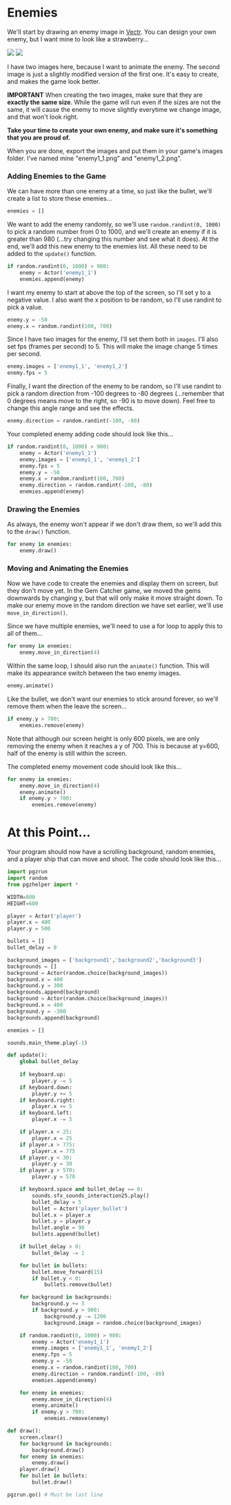 Enemies
===
We'll start by drawing an enemy image in [Vectr](http://vectr.com/). You can design your own enemy, but I want mine to look like a strawberry...

![](https://www.aposteriori.com.sg/wp-content/uploads/2021/01/enemy1_1.png) ![](https://www.aposteriori.com.sg/wp-content/uploads/2021/01/enemy1_2.png)

I have two images here, because I want to animate the enemy. The second image is just a slightly modified version of the first one. It's easy to create, and makes the game look better.

**IMPORTANT** When creating the two images, make sure that they are **exactly the same size**. While the game will run even if the sizes are not the same, it will cause the enemy to move slightly everytime we change image, and that won't look right.

**Take your time to create your own enemy, and make sure it's something that you are proud of.**

When you are done, export the images and put them in your game's images folder. I've named mine "enemy1_1.png" and "enemy1_2.png".

### Adding Enemies to the Game

We can have more than one enemy at a time, so just like the bullet, we'll create a list to store these enemies...

```python
enemies = []
```

We want to add the enemy randomly, so we'll use ```random.randint(0, 1000)``` to pick a random number from 0 to 1000, and we'll create an enemy if it is greater than 980 (...try changing this number and see what it does). At the end, we'll add this new enemy to the enemies list. All these need to be added to the ```update()``` function.

```python
if random.randint(0, 1000) > 980:
    enemy = Actor('enemy1_1')
    enemies.append(enemy)
```

I want my enemy to start at above the top of the screen, so I'll set y to a negative value. I also want the x position to be random, so I'll use randint to pick a value.

```python
enemy.y = -50
enemy.x = random.randint(100, 700)
```

Since I have two images for the enemy, I'll set them both in ```images```. I'll also set fps (frames per second) to 5. This will make the image change 5 times per second.

```python
enemy.images = ['enemy1_1', 'enemy1_2']
enemy.fps = 5
```

Finally, I want the direction of the enemy to be random, so I'll use randint to pick a random direction from -100 degrees to -80 degrees (...remember that 0 degrees means move to the right, so -90 is to move down). Feel free to change this angle range and see the effects.

```python
enemy.direction = random.randint(-100, -80)
```

Your completed enemy adding code should look like this...

```python
if random.randint(0, 1000) > 980:
    enemy = Actor('enemy1_1')
    enemy.images = ['enemy1_1', 'enemy1_2']
    enemy.fps = 5
    enemy.y = -50
    enemy.x = random.randint(100, 700)
    enemy.direction = random.randint(-100, -80)
    enemies.append(enemy)
```

### Drawing the Enemies

As always, the enemy won't appear if we don't draw them, so we'll add this to the ```draw()``` function.

```python
for enemy in enemies:
    enemy.draw()
```

### Moving and Animating the Enemies

Now we have code to create the enemies and display them on screen, but they don't move yet. In the Gem Catcher game, we moved the gems downwards by changing y, but that will only make it move straight down. To make our enemy move in the random direction we have set earlier, we'll use ```move_in_direction()```.

Since we have multiple enemies, we'll need to use a for loop to apply this to all of them...

```python
for enemy in enemies:
    enemy.move_in_direction(4)
```

Within the same loop, I should also run the ```animate()``` function. This will make its appearance switch between the two enemy images.

```python
enemy.animate()
```

Like the bullet, we don't want our enemies to stick around forever, so we'll remove them when the leave the screen...

```python
if enemy.y > 700:
    enemies.remove(enemy)
```

Note that although our screen height is only 600 pixels, we are only removing the enemy when it reaches a y of 700. This is because at y=600, half of the enemy is still within the screen.

The completed enemy movement code should look like this...

```python
for enemy in enemies:
    enemy.move_in_direction(4)
    enemy.animate()
    if enemy.y > 700:
        enemies.remove(enemy)
```

At this Point...
===
Your program should now have a scrolling background, random enemies, and a player ship that can move and shoot. The code should look like this...

```python
import pgzrun
import random
from pgzhelper import *

WIDTH=800
HEIGHT=600

player = Actor('player')
player.x = 400
player.y = 500

bullets = []
bullet_delay = 0

background_images = ['background1','background2','background3']
backgrounds = []
background = Actor(random.choice(background_images))
background.x = 400
background.y = 300
backgrounds.append(background)
background = Actor(random.choice(background_images))
background.x = 400
background.y = -300
backgrounds.append(background)

enemies = []

sounds.main_theme.play(-1)

def update():
    global bullet_delay
    
    if keyboard.up:
        player.y -= 5
    if keyboard.down:
        player.y += 5
    if keyboard.right:
        player.x += 5
    if keyboard.left:
        player.x -= 5

    if player.x < 25:
        player.x = 25
    if player.x > 775:
        player.x = 775
    if player.y < 30:
        player.y = 30
    if player.y > 570:
        player.y = 570

    if keyboard.space and bullet_delay == 0:
        sounds.sfx_sounds_interaction25.play()
        bullet_delay = 5
        bullet = Actor('player_bullet')
        bullet.x = player.x
        bullet.y = player.y
        bullet.angle = 90
        bullets.append(bullet)

    if bullet_delay > 0:
        bullet_delay -= 1

    for bullet in bullets:
        bullet.move_forward(15)
        if bullet.y < 0:
            bullets.remove(bullet)

    for background in backgrounds:
        background.y += 3
        if background.y > 900:
            background.y -= 1200
            background.image = random.choice(background_images)

    if random.randint(0, 1000) > 980:
        enemy = Actor('enemy1_1')
        enemy.images = ['enemy1_1', 'enemy1_2']
        enemy.fps = 5
        enemy.y = -50
        enemy.x = random.randint(100, 700)
        enemy.direction = random.randint(-100, -80)
        enemies.append(enemy)

    for enemy in enemies:
        enemy.move_in_direction(4)
        enemy.animate()
        if enemy.y > 700:
            enemies.remove(enemy)

def draw():
    screen.clear()
    for background in backgrounds:
        background.draw()
    for enemy in enemies:
        enemy.draw()
    player.draw()
    for bullet in bullets:
        bullet.draw()

pgzrun.go() # Must be last line

```